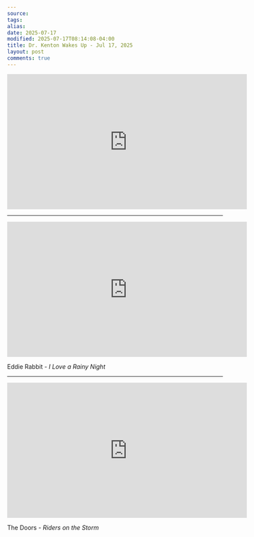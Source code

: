 ```yaml
---
source:
tags:
alias:
date: 2025-07-17
modified: 2025-07-17T08:14:08-04:00
title: Dr. Kenton Wakes Up - Jul 17, 2025
layout: post
comments: true
---
```


  

<iframe width="560" height="315" src="https://www.youtube.com/embed/pj20lm3BDnc" title="YouTube video player" frameborder="0" allow="accelerometer; autoplay; clipboard-write; encrypted-media; gyroscope; picture-in-picture; web-share" allowfullscreen></iframe>

---

<iframe width="560" height="315" src="https://www.youtube.com/embed/NWoL65SexB4?si=mEwjrum8ZUSj9fY6" title="YouTube video player" frameborder="0" allow="accelerometer; autoplay; clipboard-write; encrypted-media; gyroscope; picture-in-picture; web-share" referrerpolicy="strict-origin-when-cross-origin" allowfullscreen></iframe>

Eddie Rabbit - *I Love a Rainy Night*


---


<iframe width="560" height="315" src="https://www.youtube.com/embed/7G2-FPlvY58?si=mJh7UklBLNQ8QTtt" title="YouTube video player" frameborder="0" allow="accelerometer; autoplay; clipboard-write; encrypted-media; gyroscope; picture-in-picture; web-share" referrerpolicy="strict-origin-when-cross-origin" allowfullscreen></iframe>

The Doors - *Riders on the Storm*